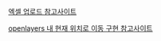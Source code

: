 [엑셀 업로드 참고사이트](http://www.gisdeveloper.co.kr/?p=8987)

[openlayers 내 현재 위치로 이동 구현 참고사이트](https://mollangpiu.tistory.com/275)

